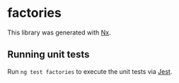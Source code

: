 # factories

This library was generated with [Nx](https://nx.dev).

## Running unit tests

Run `ng test factories` to execute the unit tests via [Jest](https://jestjs.io).

